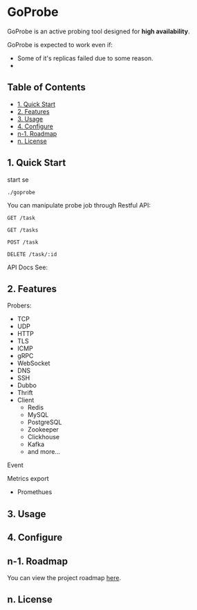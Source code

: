 <h1>GoProbe</h1>

GoProbe is an active probing tool designed for **high availability**.

GoProbe is expected to work even if:

- Some of it's replicas failed due to some reason.
- 

<h2>Table of Contents</h2>

- [1. Quick Start](#1-quick-start)
- [2. Features](#2-features)
- [3. Usage](#3-usage)
- [4. Configure](#4-configure)
- [n-1. Roadmap](#n-1-roadmap)
- [n. License](#n-license)

## 1. Quick Start


start se

```shell
./goprobe
```

You can manipulate probe job through Restful API:

```
GET /task

GET /tasks

POST /task

DELETE /task/:id
```

API Docs See:

## 2. Features

Probers:

-   TCP
-   UDP
-   HTTP
-   TLS
-   ICMP
-   gRPC
-   WebSocket
-   DNS
-   SSH
-   Dubbo
-   Thrift
-   Client
    -   Redis
    -   MySQL
    -   PostgreSQL
    -   Zookeeper
    -   Clickhouse
    -   Kafka
    -   and more...

Event

Metrics export

-   Promethues

## 3. Usage

## 4. Configure

## n-1. Roadmap

You can view the project roadmap [here](./ROADMAP.md).

## n. License
